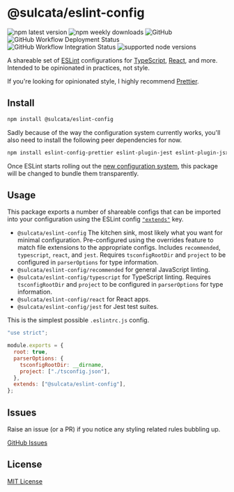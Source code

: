 # @sulcata/eslint-config

![npm latest version](https://img.shields.io/npm/v/@sulcata/eslint-config)
![npm weekly downloads](https://img.shields.io/npm/dw/@sulcata/eslint-config)
![GitHub](https://img.shields.io/github/license/sulcata/sulcata-eslint-config)
![GitHub Workflow Deployment Status](https://img.shields.io/github/workflow/status/sulcata/sulcata-eslint-config/Node.js%20Package?label=deployment)
![GitHub Workflow Integration Status](https://img.shields.io/github/workflow/status/sulcata/sulcata-eslint-config/Node.js%20CI?label=integration)
![supported node versions](https://img.shields.io/node/v/@sulcata/eslint-config)

A shareable set of [ESLint](https://eslint.org/) configurations for [TypeScript](https://www.typescriptlang.org/), [React](https://reactjs.org/), and more. Intended to be opinionated in practices, not style.

If you're looking for opinionated style, I highly recommend [Prettier](https://github.com/prettier/prettier).

## Install

```bash
npm install @sulcata/eslint-config
```

Sadly because of the way the configuration system currently works, you'll also need to install the following peer dependencies for now.

```bash
npm install eslint-config-prettier eslint-plugin-jest eslint-plugin-jsx-a11y eslint-plugin-node eslint-plugin-react eslint-plugin-react-hooks
```

Once ESLint starts rolling out the [new configuration system](https://github.com/eslint/rfcs/pull/9), this package will be changed to bundle them transparently.

## Usage

This package exports a number of shareable configs that can be imported into your configuration using the ESLint config [`"extends"`](https://eslint.org/docs/user-guide/configuring/configuration-files#extending-configuration-files) key.

- `@sulcata/eslint-config` The kitchen sink, most likely what you want for minimal configuration. Pre-configured using the overrides feature to match file extensions to the appropriate configs. Includes `recommended`, `typescript`, `react`, and `jest`. Requires `tsconfigRootDir` and `project` to be configured in `parserOptions` for type information.
- `@sulcata/eslint-config/recommended` for general JavaScript linting.
- `@sulcata/eslint-config/typescript` for TypeScript linting. Requires `tsconfigRootDir` and `project` to be configured in `parserOptions` for type information.
- `@sulcata/eslint-config/react` for React apps.
- `@sulcata/eslint-config/jest` for Jest test suites.

This is the simplest possible `.eslintrc.js` config.

```js
"use strict";

module.exports = {
  root: true,
  parserOptions: {
    tsconfigRootDir: __dirname,
    project: ["./tsconfig.json"],
  },
  extends: ["@sulcata/eslint-config"],
};
```

## Issues

Raise an issue (or a PR) if you notice any styling related rules bubbling up.

[GitHub Issues](https://github.com/sulcata/sulcata-eslint-config/issues)

## License

[MIT License](LICENSE)
